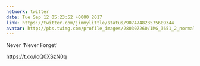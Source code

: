 ```yaml
---
network: twitter
date: Tue Sep 12 05:23:52 +0000 2017
link: https://twitter.com/jimmylittle/status/907474823575609344
avatar: http://pbs.twimg.com/profile_images/280307260/IMG_3651_2_normal.jpg
---
```


Never 'Never Forget'

https://t.co/loQ0XSzN0q
